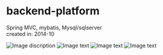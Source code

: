# backend-platform
Spring MVC, mybatis, Mysql/sqlserver    </br> 
created in: 2014-10

![Image discription](https://github.com/whatsgirl/img-storage/blob/master/2018-05-11_15-38-25.png)
![Image text](https://github.com/whatsgirl/img-storage/blob/master/2018-05-11_15-38-46.png)
![Image text](https://github.com/whatsgirl/img-storage/blob/master/2018-05-11_15-38-56.png)
![Image text](https://github.com/whatsgirl/img-storage/blob/master/2018-05-11_15-39-04.png)

